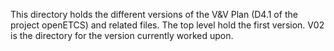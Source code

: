 This directory holds the different versions of the V&V Plan (D4.1 of the project openETCS) and related files.
The top level hold the first version.
V02 is the directory for the version currently worked upon.

